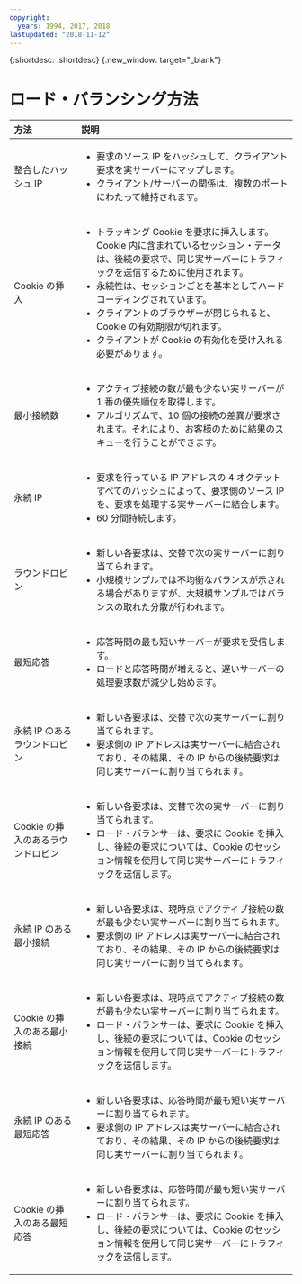 ```yaml
---
copyright:
  years: 1994, 2017, 2018
lastupdated: "2018-11-12"
---
```


{:shortdesc: .shortdesc}
{:new_window: target="_blank"}

# ロード・バランシング方法

| 方法|説明|
|:---|:---|
|整合したハッシュ IP|<ul><li>要求のソース IP をハッシュして、クライアント要求を実サーバーにマップします。</li><li>クライアント/サーバーの関係は、複数のポートにわたって維持されます。</li></ul>|
|Cookie の挿入|<ul><li>トラッキング Cookie を要求に挿入します。<span style="mso-spacerun:yes">&nbsp; </span>Cookie 内に含まれているセッション・データは、後続の要求で、同じ実サーバーにトラフィックを送信するために使用されます。</li><li>永続性は、セッションごとを基本としてハードコーディングされています。</li><li>クライアントのブラウザーが閉じられると、Cookie の有効期限が切れます。</li><li>クライアントが Cookie の有効化を受け入れる必要があります。</li></ul>|
|最小接続数|<ul><li>アクティブ接続の数が最も少ない実サーバーが 1 番の優先順位を取得します。</li><li>アルゴリズムで、10 個の接続の差異が要求されます。それにより、お客様のために結果のスキューを行うことができます。</li></ul>|
|永続 IP|<ul><li>要求を行っている IP アドレスの 4 オクテットすべてのハッシュによって、要求側のソース IP を、要求を処理する実サーバーに結合します。</li><li>60 分間持続します。</li></ul>|
|ラウンドロビン|<ul><li>新しい各要求は、交替で次の実サーバーに割り当てられます。</li><li>小規模サンプルでは不均衡なバランスが示される場合がありますが、大規模サンプルではバランスの取れた分散が行われます。</li></ul>|
|最短応答|<ul><li>応答時間の最も短いサーバーが要求を受信します。</li><li>ロードと応答時間が増えると、遅いサーバーの処理要求数が減少し始めます。</li></ul>|
|永続 IP のあるラウンドロビン|<ul><li>新しい各要求は、交替で次の実サーバーに割り当てられます。</li><li>要求側の IP アドレスは実サーバーに結合されており、その結果、その IP からの後続要求は同じ実サーバーに割り当てられます。</li></ul>|
|Cookie の挿入のあるラウンドロビン|<ul><li>新しい各要求は、交替で次の実サーバーに割り当てられます。</li><li>ロード・バランサーは、要求に Cookie を挿入し、後続の要求については、Cookie のセッション情報を使用して同じ実サーバーにトラフィックを送信します。</li></ul>|
|永続 IP のある最小接続|<ul><li>新しい各要求は、現時点でアクティブ接続の数が最も少ない実サーバーに割り当てられます。</li><li>要求側の IP アドレスは実サーバーに結合されており、その結果、その IP からの後続要求は同じ実サーバーに割り当てられます。</li></ul>|
|Cookie の挿入のある最小接続|<ul><li>新しい各要求は、現時点でアクティブ接続の数が最も少ない実サーバーに割り当てられます。</li><li>ロード・バランサーは、要求に Cookie を挿入し、後続の要求については、Cookie のセッション情報を使用して同じ実サーバーにトラフィックを送信します。</li></ul>|
|永続 IP のある最短応答|<ul><li>新しい各要求は、応答時間が最も短い実サーバーに割り当てられます。</li><li>要求側の IP アドレスは実サーバーに結合されており、その結果、その IP からの後続要求は同じ実サーバーに割り当てられます。</li></ul>|
|Cookie の挿入のある最短応答|<ul><li>新しい各要求は、応答時間が最も短い実サーバーに割り当てられます。</li><li>ロード・バランサーは、要求に Cookie を挿入し、後続の要求については、Cookie のセッション情報を使用して同じ実サーバーにトラフィックを送信します。</li></ul>|
